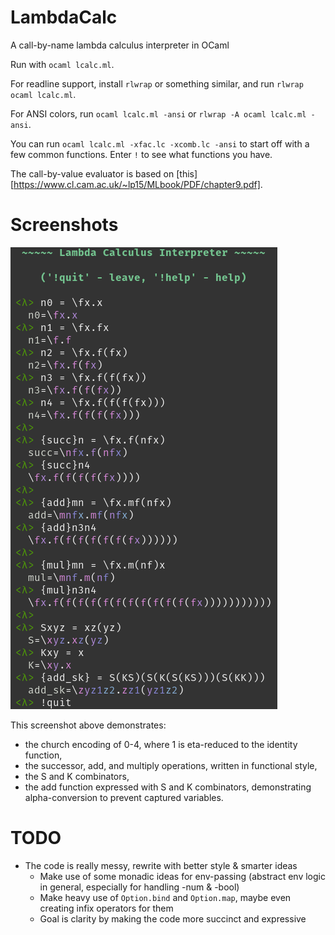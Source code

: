 # LambdaCalc
A call-by-name lambda calculus interpreter in OCaml

Run with `ocaml lcalc.ml`.

For readline support, install `rlwrap` or something similar, and run `rlwrap
ocaml lcalc.ml`.

For ANSI colors, run `ocaml lcalc.ml -ansi` or `rlwrap -A ocaml lcalc.ml
-ansi`.

You can run `ocaml lcalc.ml -xfac.lc -xcomb.lc -ansi` to start off with a few
common functions. Enter `!` to see what functions you have.

The call-by-value evaluator is based on
[this][https://www.cl.cam.ac.uk/~lp15/MLbook/PDF/chapter9.pdf].

# Screenshots

![screenshot](res/scrot.png)

This screenshot above demonstrates:

 * the church encoding of 0-4, where 1 is eta-reduced to the identity function,
 * the successor, add, and multiply operations, written in functional style,
 * the S and K combinators,
 * the add function expressed with S and K combinators, demonstrating
   alpha-conversion to prevent captured variables.

# TODO

 * The code is really messy, rewrite with better style & smarter ideas
   - Make use of some monadic ideas for env-passing (abstract env logic in
     general, especially for handling -num & -bool)
   - Make heavy use of `Option.bind` and `Option.map`, maybe even creating
     infix operators for them
   - Goal is clarity by making the code more succinct and expressive
